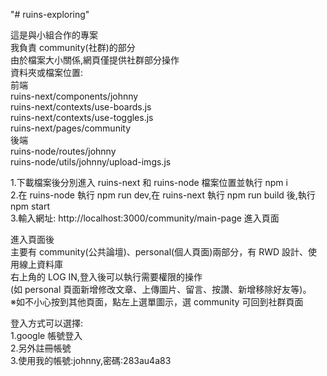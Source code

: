 "# ruins-exploring"

這是與小組合作的專案  
我負責 community(社群)的部分  
由於檔案大小關係,網頁僅提供社群部分操作  
資料夾或檔案位置:  
前端  
ruins-next/components/johnny  
ruins-next/contexts/use-boards.js  
ruins-next/contexts/use-toggles.js  
ruins-next/pages/community  
後端  
ruins-node/routes/johnny  
ruins-node/utils/johnny/upload-imgs.js

1.下載檔案後分別進入 ruins-next 和 ruins-node 檔案位置並執行 npm i  
2.在 ruins-node 執行 npm run dev,在 ruins-next 執行 npm run build 後,執行 npm start  
3.輸入網址: http://localhost:3000/community/main-page 進入頁面

進入頁面後  
主要有 community(公共論壇)、personal(個人頁面)兩部分，有 RWD 設計、使用線上資料庫  
右上角的 LOG IN,登入後可以執行需要權限的操作  
(如 personal 頁面新增修改文章、上傳圖片、留言、按讚、新增移除好友等)。  
※如不小心按到其他頁面，點左上選單圖示，選 community 可回到社群頁面

登入方式可以選擇:  
1.google 帳號登入  
2.另外註冊帳號  
3.使用我的帳號:johnny,密碼:283au4a83
